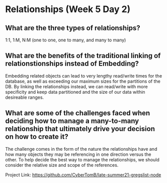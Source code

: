 # Relationships (Week 5 Day 2)

## What are the three types of relationships?

1:1, 1:M, N:M (one to one, one to many, and many to many)

## What are the benefits of the traditional linking of relationstionships instead of Embedding?

Embedding related objects can lead to very lengthy read/write times for the database, as well as exceeding our maximum sizes for the partitions of the DB. By linking the relationships instead, we can read/write with more specificity and keep data partitioned and the size of our data within desireable ranges.

## What are some of the challenges faced when deciding how to manage a many-to-many relationship that ultimately drive your decision on how to create it?

The challenge comes in the form of the nature the relationships have and how many objects they may be referencing in one direction versus the other. To help decide the best way to manage the relationships, we should consider the relative size and scope of the references.

Project Link: https://github.com/CyberTomB/late-summer21-gregslist-node